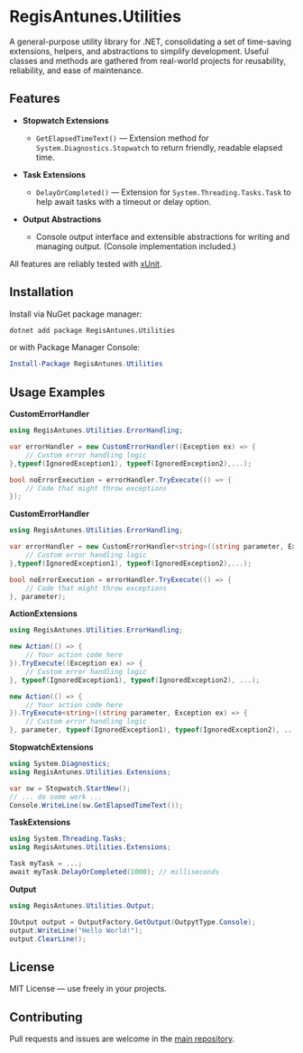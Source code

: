 ﻿# RegisAntunes.Utilities

A general-purpose utility library for .NET, consolidating a set of time-saving extensions, helpers, and abstractions to simplify development. Useful classes and methods are gathered from real-world projects for reusability, reliability, and ease of maintenance.

## Features

- **Stopwatch Extensions**
  - `GetElapsedTimeText()` — Extension method for `System.Diagnostics.Stopwatch` to return friendly, readable elapsed time.

- **Task Extensions**
  - `DelayOrCompleted()` — Extension for `System.Threading.Tasks.Task` to help await tasks with a timeout or delay option.

- **Output Abstractions**
  - Console output interface and extensible abstractions for writing and managing output. (Console implementation included.)

All features are reliably tested with [xUnit](https://xunit.net/).

## Installation

Install via NuGet package manager:

```bash
dotnet add package RegisAntunes.Utilities
```

or with Package Manager Console:

```powershell
Install-Package RegisAntunes.Utilities
```

## Usage Examples

**CustomErrorHandler**
```csharp
using RegisAntunes.Utilities.ErrorHandling;

var errorHandler = new CustomErrorHandler((Exception ex) => {
	// Custom error handling logic
},typeof(IgnoredException1), typeof(IgnoredException2),...);

bool noErrorExecution = errorHandler.TryExecute(() => {
	// Code that might throw exceptions
});
```

**CustomErrorHandler<T>**
```csharp
using RegisAntunes.Utilities.ErrorHandling;

var errorHandler = new CustomErrorHandler<string>((string parameter, Exception ex) => {
	// Custom error handling logic
},typeof(IgnoredException1), typeof(IgnoredException2),...);

bool noErrorExecution = errorHandler.TryExecute(() => {
	// Code that might throw exceptions
}, parameter);
```

**ActionExtensions**
```csharp
using RegisAntunes.Utilities.ErrorHandling;

new Action(() => {
	// Your action code here
}).TryExecute((Exception ex) => {
	// Custom error handling logic
}, typeof(IgnoredException1), typeof(IgnoredException2), ...);

new Action(() => {
	// Your action code here
}).TryExecute<string>((string parameter, Exception ex) => {
	// Custom error handling logic
}, parameter, typeof(IgnoredException1), typeof(IgnoredException2), ...);
```

**StopwatchExtensions**
```csharp
using System.Diagnostics;
using RegisAntunes.Utilities.Extensions;

var sw = Stopwatch.StartNew();
// ... do some work ...
Console.WriteLine(sw.GetElapsedTimeText());
```

**TaskExtensions**
```csharp
using System.Threading.Tasks;
using RegisAntunes.Utilities.Extensions;

Task myTask = ...;
await myTask.DelayOrCompleted(1000); // milliseconds
```

**Output**
```csharp
using RegisAntunes.Utilities.Output;

IOutput output = OutputFactory.GetOutput(OutpytType.Console);
output.WriteLine("Hello World!");
output.ClearLine();
```

## License

MIT License — use freely in your projects.

## Contributing

Pull requests and issues are welcome in the [main repository](https://github.com/regismantunes/RA.SDK).